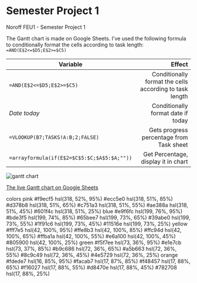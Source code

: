 # Semester Project 1
Noroff  FEU1 - Semester Project 1

The Gantt chart is made on Google Sheets. I've used the following formula to conditionally format the cells according to task length: `=AND(E$2<=$D5;E$2>=$C5)`

| Variable       | Effect           |
| ------------- |-------------:|
| `=AND(E$2<=$D5;E$2>=$C5)`      | Conditionally format the cells according to task length |
| _Date today_     | Conditionally format date if today      |
| `=VLOOKUP(B7;TASKS!A:B;2;FALSE)` | Gets progress percentage from Task sheet      |
| `=arrayformula(if(E$2=$C$5:$C;$A$5:$A;""))` | Get Percentage, display it in chart |


![gantt chart](https://user-images.githubusercontent.com/16366210/48807854-25475100-ed1f-11e8-8249-06d7595f1706.png)

[The live Gantt chart on Google Sheets](https://docs.google.com/spreadsheets/d/1wNVCX1kTldXV7T7FLimykc-VzEX1Av0_sYTL-tekbIk/edit?usp=sharing)

colors
pink
  #f9ecf5 hsl(318, 52%, 95%)
  #ecc5e0 hsl(318, 51%, 85%)
  #d378b8 hsl(318, 51%, 65%)
  #c751a3 hsl(318, 51%, 55%)
  #ae388a hsl(318, 51%, 45%)
  #601f4c hsl(318, 51%, 25%)
blue
  #e9f6fc hsl(199, 76%, 95%)
  #bde3f5 hsl(199, 74%, 85%)
  #65bee7 hsl(199, 73%, 65%)
  #39abe0 hsl(199, 73%, 55%)
  #1f91c6 hsl(199, 73%, 45%)
  #11516e hsl(199, 73%, 25%)
yellow
  #fff7e5 hsl(42, 100%, 95%)
  #ffe8b3 hsl(42, 100%, 85%)
  #ffc94d hsl(42, 100%, 65%)
  #ffba1a hsl(42, 100%, 55%)
  #e6a100 hsl(42, 100%, 45%)
  #805900 hsl(42, 100%, 25%)
green
  #f5f7ee hsl(73, 36%, 95%)
  #e1e7cb hsl(73, 37%, 85%)
  #b9c686 hsl(72, 36%, 65%)
  #a5b663 hsl(72, 36%, 55%)
  #8c9c49 hsl(72, 36%, 45%)
  #4e5729 hsl(72, 36%, 25%)
orange
  #fdede7 hsl(16, 85%, 95%)
  #facab7 hsl(17, 87%, 85%)
  #f48457 hsl(17, 88%, 65%)
  #f16027 hsl(17, 88%, 55%)
  #d8470e hsl(17, 88%, 45%)
  #782708 hsl(17, 88%, 25%)
  
